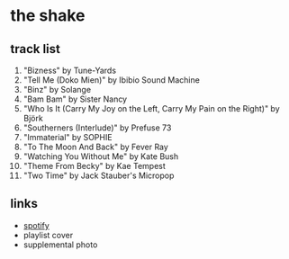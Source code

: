 # the shake

## track list

1. "Bizness" by Tune-Yards
2. "Tell Me (Doko Mien)" by Ibibio Sound Machine
3. "Binz" by Solange
4. "Bam Bam" by Sister Nancy
5. "Who Is It (Carry My Joy on the Left, Carry My Pain on the Right)" by Björk
6. "Southerners (Interlude)" by Prefuse 73
7. "Immaterial" by SOPHIE
8. "To The Moon And Back" by Fever Ray
9. "Watching You Without Me" by Kate Bush
10. "Theme From Becky" by Kae Tempest
11. "Two Time" by Jack Stauber's Micropop

## links

- [spotify](https://open.spotify.com/playlist/4WmW3uEzYXVQne63cL7iTz)
- playlist cover
- supplemental photo
